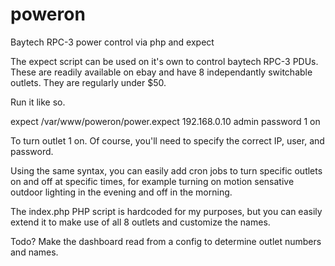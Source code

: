 # poweron
Baytech RPC-3 power control via php and expect

The expect script can be used on it's own to control baytech RPC-3 PDUs. 
These are readily available on ebay and have 8 independantly switchable outlets. They are regularly under $50.

Run it like so.

expect /var/www/poweron/power.expect 192.168.0.10 admin password 1 on

To turn outlet 1 on. Of course, you'll need to specify the correct IP, user, and password.

Using the same syntax, you can easily add cron jobs to turn specific outlets on and off at specific times, for example turning on motion sensative outdoor lighting in the evening and off in the morning.

The index.php PHP script is hardcoded for my purposes, but you can easily extend it to make use of all 8 outlets and customize the names.

Todo? Make the dashboard read from a config to determine outlet numbers and names.
